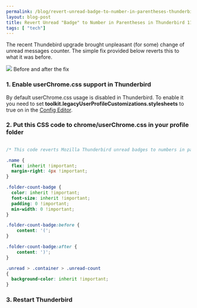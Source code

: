 ```yaml
---
permalink: /blog/revert-unread-badge-to-number-in-parentheses-thunderbird-115-supernova
layout: blog-post
title: Revert Unread "Badge" to Number in Parentheses in Thunderbird 115 (Supernova)
tags: [ "tech"]
---
```


The recent Thundebird upgrade brought unpleasant (for some) change of unread messages counter. The simple fix provided below reverts this to what it was before.

<p class="text-center">
    <img src="/assets/images/blog/thunderbird-unread-fix.png">
    <span class="font-xs">Before and after the fix</span>
</p>

<!--more-->

### 1. Enable userChrome.css support in Thunderbird

By default userChrome.css usage is disabled in Thunderbird. To enable it you need to set **toolkit.legacyUserProfileCustomizations.stylesheets** to true on in the [Config Editor](https://support.mozilla.org/en-US/kb/config-editor).

### 2. Put this CSS code to chrome/userChrome.css in your profile folder

```CSS

/* This code reverts Mozilla Thunderbird unread badges to numbers in parentheses like it was before SuperNova 115 */

.name {
  flex: inherit !important;
  margin-right: 4px !important;
}

.folder-count-badge {
  color: inherit !important;
  font-size: inherit !important;
  padding: 0 !important;
  min-width: 0 !important;
}

.folder-count-badge:before {
    content: '(';
}

.folder-count-badge:after {
    content: ')';
}

.unread > .container > .unread-count
{
  background-color: inherit !important;
}

```

### 3. Restart Thunderbird